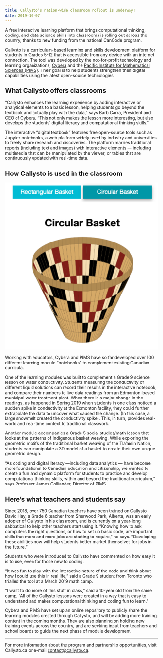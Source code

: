 ```yaml
---
title: Callysto’s nation-wide classroom rollout is underway!
date: 2019-10-07
---
```

<p>A free interactive learning platform that brings computational thinking, coding, and data science skills into classrooms is rolling out across the country, thanks to new funding from the national CanCode program.</p>



<p>Callysto is a curriculum-based learning and skills development platform for students in Grades 5-12 that is accessible from any device with an internet connection. The tool was developed by the not-for-profit technology and learning organizations, <a href="https://www.cybera.ca/" target="_blank" rel="noreferrer noopener">Cybera</a> and the <a href="https://www.pims.math.ca/" target="_blank" rel="noreferrer noopener">Pacific Institute for Mathematical Sciences (PIMS)</a>. Their goal is to help students strengthen their digital capabilities using the latest open-source technologies.</p>



<h2 class="wp-block-heading">What Callysto offers classrooms</h2>

<p>“Callysto enhances the learning experience by adding interactive or analytical elements to a basic lesson, helping students go beyond the textbook and actually play with the data,” says Barb Carra, President and CEO of Cybera. “This not only makes the lesson more interesting, but also develops the students’ digital literacy and computational thinking skills.”</p>


<p>The interactive “digital textbook” features free open-source tools such as Jupyter notebooks, a web platform widely used by industry and universities to freely share research and discoveries. The platform marries traditional reports (including text and images) with interactive elements — including multimedia that can be manipulated by the viewer, or tables that are continuously updated with real-time data.</p>

<h2 class="wp-block-heading">How Callysto is used in the classroom</h2>


<a href="http://bit.ly/call-salish-baskets"><p><img loading="lazy" decoding="async" class="size-large aligncenter" src="Indigenous-basket-weaving-2-models.png" width="800" height="550"></p></a>


<p>Working with educators, Cybera and PIMS have so far developed over 100 different learning module “notebooks” to complement existing Canadian curricula.</p>



<p>One of the learning modules was built to complement a Grade 9 science lesson on water conductivity. Students measuring the conductivity of different liquid solutions can record their results in the interactive notebook, and compare their numbers to live data readings from an Edmonton-based municipal water treatment plant. When there is a major change in the readings, as happened in Spring 2019 when students in one class noticed a sudden spike in conductivity at the Edmonton facility, they could further extrapolate the data to uncover what caused the change. (In this case, a large snowmelt created the conductivity spike). This, in turn, provides real-world and real-time context to traditional classwork.</p>



<p>Another module accompanies a Grade 5 social studies/math lesson that looks at the patterns of Indigenous basket weaving. While exploring the geometric motifs of the traditional basket weaving of the Tla’amin Nation, students can manipulate a 3D model of a basket to create their own unique geometric design.</p>



<p>“As coding and digital literacy —including data analytics — have become more foundational to Canadian education and citizenship, we wanted to create a fun and dynamic platform for students to practice and develop computational thinking skills, within and beyond the traditional curriculum,” says Professor James Colliander, Director of PIMS.</p>



<h2 class="wp-block-heading">Here’s what teachers and students say</h2>



<p>Since 2018, over 750 Canadian teachers have been trained on Callysto. David Hay, a Grade 6 teacher from Sherwood Park, Alberta, was an early adopter of Callysto in his classroom, and is currently on a year-long sabbatical to help other teachers start using it. “Knowing how to ask computers the right questions, or how to set up basic code, are important skills that more and more jobs are starting to require,” he says. “Developing these abilities now will help students better market themselves for jobs in the future.”</p>



<p>Students who were introduced to Callysto have commented on how easy it is to use, even for those new to coding.</p>



<p>“It was fun to play with the interactive nature of the code and think about how I could use this in real life,” said a Grade 9 student from Toronto who trialled the tool at a March 2019 math camp.</p>



<p>“I want to do more of this stuff in class,” said a 10-year old from the same camp. “All of the Callysto lessons were created in a way that is easy to understand and makes computational thinking and coding fun to learn.”</p>



<p>Cybera and PIMS have set up an online repository to publicly share the learning modules created through Callysto, and will be adding more training content in the coming months. They are also planning on holding new training events across the country, and are seeking input from teachers and school boards to guide the next phase of module development.</p>



<hr class="wp-block-separator">



<p>For more information about the program and partnership opportunities, visit Callysto.ca or e-mail <a href="mailto:contact@callysto.ca" target="_blank" rel="noreferrer noopener">contact@callysto.ca</a>.</p>